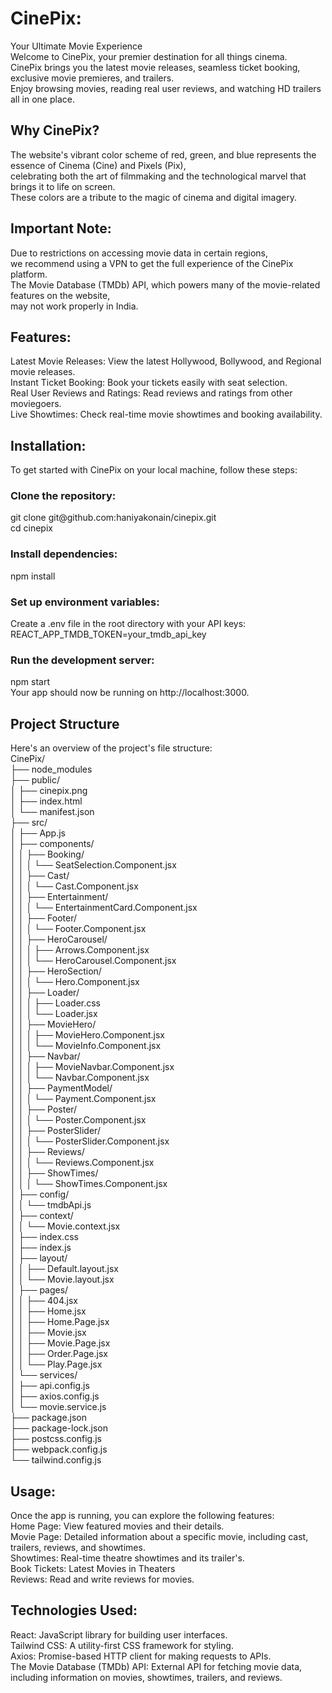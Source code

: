 <h1>CinePix:</h1>
Your Ultimate Movie Experience <br>
Welcome to CinePix, your premier destination for all things cinema. <br>CinePix brings you the latest movie releases, seamless ticket booking, <br> exclusive movie premieres, and trailers.  <br>Enjoy browsing movies, reading real user reviews, and watching HD trailers all in one place.

<h2>Why CinePix?</h2>
The website's vibrant color scheme of red, green, and blue represents the essence of Cinema (Cine) and Pixels (Pix),<br> celebrating both the art of filmmaking and the technological marvel that brings it to life on screen.<br> These colors are a tribute to the magic of cinema and digital imagery.<br>

<h2>Important Note:</h2>
Due to restrictions on accessing movie data in certain regions,<br> we recommend using a VPN to get the full experience of the CinePix platform.<br> The Movie Database (TMDb) API, which powers many of the movie-related features on the website, <br>may not work properly in India.

<h2>Features:</h2>
Latest Movie Releases: View the latest Hollywood, Bollywood, and Regional movie releases. <br>
Instant Ticket Booking: Book your tickets easily with seat selection. <br>
Real User Reviews and Ratings: Read reviews and ratings from other moviegoers. <br>
Live Showtimes: Check real-time movie showtimes and booking availability. <br>

<h2>Installation:</h2>
To get started with CinePix on your local machine, follow these steps: <br>

<h3>Clone the repository:</h3>
git clone git@github.com:haniyakonain/cinepix.git <br>
cd cinepix <br>

<h3>Install dependencies:</h3>
npm install <br>

<h3>Set up environment variables:</h3>
Create a .env file in the root directory with your API keys: <br>
REACT_APP_TMDB_TOKEN=your_tmdb_api_key <br>

<h3>Run the development server:</h3>
npm start <br>
Your app should now be running on http://localhost:3000. <br>

<h2>Project Structure</h2>
Here's an overview of the project's file structure: <br>
CinePix/ <br>
├── node_modules <br>
├── public/ <br>
│   ├── cinepix.png <br>
│   ├── index.html <br>
│   └── manifest.json <br>
├── src/ <br>
│   ├── App.js <br>
│   ├── components/ <br>
│   │   ├── Booking/ <br>
│   │   │   └── SeatSelection.Component.jsx <br>
│   │   ├── Cast/ <br>
│   │   │   └── Cast.Component.jsx <br>
│   │   ├── Entertainment/ <br>
│   │   │   └── EntertainmentCard.Component.jsx <br>
│   │   ├── Footer/ <br>
│   │   │   └── Footer.Component.jsx <br>
│   │   ├── HeroCarousel/ <br>
│   │   │   ├── Arrows.Component.jsx <br>
│   │   │   └── HeroCarousel.Component.jsx <br>
│   │   ├── HeroSection/ <br>
│   │   │   └── Hero.Component.jsx <br>
│   │   ├── Loader/ <br>
│   │   │   ├── Loader.css <br>
│   │   │   └── Loader.jsx <br>
│   │   ├── MovieHero/ <br>
│   │   │   ├── MovieHero.Component.jsx <br>
│   │   │   └── MovieInfo.Component.jsx <br>
│   │   ├── Navbar/ <br>
│   │   │   ├── MovieNavbar.Component.jsx <br>
│   │   │   └── Navbar.Component.jsx <br>
│   │   ├── PaymentModel/ <br>
│   │   │   └── Payment.Component.jsx <br>
│   │   ├── Poster/ <br>
│   │   │   └── Poster.Component.jsx <br>
│   │   ├── PosterSlider/ <br>
│   │   │   └── PosterSlider.Component.jsx <br>
│   │   ├── Reviews/ <br>
│   │   │   └── Reviews.Component.jsx <br>
│   │   ├── ShowTimes/ <br>
│   │   │   └── ShowTimes.Component.jsx <br>
│   ├── config/ <br>
│   │   └── tmdbApi.js <br>
│   ├── context/ <br>
│   │   └── Movie.context.jsx <br>
│   ├── index.css <br>
│   ├── index.js <br>
│   ├── layout/ <br>
│   │   ├── Default.layout.jsx <br>
│   │   └── Movie.layout.jsx <br>
│   ├── pages/ <br>
│   │   ├── 404.jsx <br>
│   │   ├── Home.jsx <br>
│   │   ├── Home.Page.jsx <br>
│   │   ├── Movie.jsx <br>
│   │   ├── Movie.Page.jsx <br>
│   │   ├── Order.Page.jsx <br>
│   │   └── Play.Page.jsx <br>
│   └── services/ <br>
│       ├── api.config.js <br>
│       ├── axios.config.js <br>
│       └── movie.service.js <br>
├── package.json <br>
├── package-lock.json <br>
├── postcss.config.js <br>
├── webpack.config.js <br>
└── tailwind.config.js <br>

<h2>Usage:</h2>
Once the app is running, you can explore the following features: <br>
Home Page: View featured movies and their details. <br>
Movie Page: Detailed information about a specific movie, including cast, trailers, reviews, and showtimes. <br>
Showtimes: Real-time theatre showtimes and its trailer's. <br>
Book Tickets: Latest Movies in Theaters<br>
Reviews: Read and write reviews for movies. <br>


<h2>Technologies Used:</h2>
React: JavaScript library for building user interfaces. <br>
Tailwind CSS: A utility-first CSS framework for styling. <br>
Axios: Promise-based HTTP client for making requests to APIs. <br>
The Movie Database (TMDb) API: External API for fetching movie data, including information on movies, showtimes, trailers, and reviews. <br>
